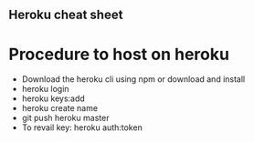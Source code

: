 ## Heroku cheat sheet

# Procedure to host on heroku

- Download the heroku cli using npm or download and install
- heroku login
- heroku keys:add
- heroku create name
- git push heroku master
- To revail key: heroku auth:token

